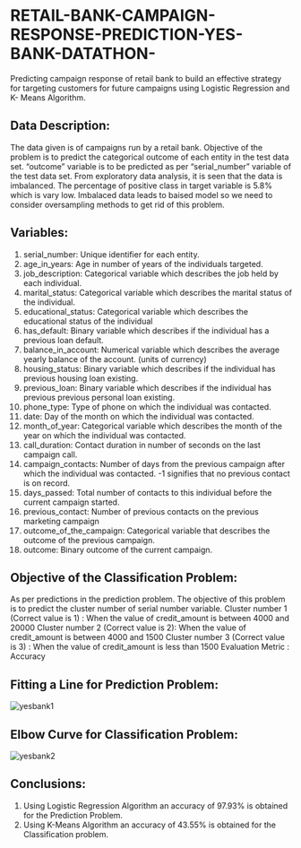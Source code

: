 # RETAIL-BANK-CAMPAIGN-RESPONSE-PREDICTION-YES-BANK-DATATHON-
Predicting campaign response of retail bank to build an effective strategy for targeting customers for future campaigns using Logistic Regression and K- Means Algorithm.

## Data Description:
The data given is of campaigns run by a retail bank. Objective of the problem is to predict the categorical outcome of each entity in the test data set. “outcome” variable is to be predicted as per “serial_number” variable of the test data set. From exploratory data analysis, it is seen that the data is imbalanced. The percentage of positive class in target variable is 5.8% which is vary low. Imbalaced data leads to baised model so we need to consider oversampling methods to get rid of this problem.

## Variables:
1)  serial_number: Unique identifier for each entity.
2)  age_in_years: Age in number of years of the individuals targeted.
3)  job_description: Categorical variable which describes the job held by each individual.
4)  marital_status: Categorical variable which describes the marital status of the individual.
5)  educational_status: Categorical variable which describes the educational status of the individual
6)  has_default: Binary variable which describes if the individual has a previous loan default.
7)  balance_in_account: Numerical variable which describes the average yearly balance of the account. (units of currency)
8)  housing_status: Binary variable which describes if the individual has previous housing loan existing.
9)  previous_loan: Binary variable which describes if the individual has previous previous personal loan existing.
10) phone_type: Type of phone on which the individual was contacted.
11) date: Day of the month on which the individual was contacted.
12) month_of_year: Categorical variable which describes the month of the year on which the individual was contacted.
13) call_duration: Contact duration in number of seconds on the last campaign call.
14) campaign_contacts: Number of days from the previous campaign after which the individual was contacted. -1 signifies that no previous       contact is on record.
15) days_passed: Total number of contacts to this individual before the current campaign started.
16) previous_contact: Number of previous contacts on the previous marketing campaign
17) outcome_of_the_campaign: Categorical variable that describes the outcome of the previous campaign.
18) outcome: Binary outcome of the current campaign.

## Objective of the Classification Problem:
As per predictions in the prediction problem. The objective of this problem is to predict the cluster number of serial number variable. 
Cluster number 1 (Correct value is 1) : When the value of credit_amount is between 4000 and 20000 
Cluster number 2 (Correct value is 2): When the value of credit_amount is between 4000 and 1500 
Cluster number 3 (Correct value is 3) : When the value of credit_amount is less than 1500
Evaluation Metric : Accuracy


## Fitting a Line for Prediction Problem:
![yesbank1](https://user-images.githubusercontent.com/44108439/51101043-f28d7680-17fe-11e9-87b4-4aa9c22441cf.png)

## Elbow Curve for Classification Problem:
![yesbank2](https://user-images.githubusercontent.com/44108439/51101223-c6bec080-17ff-11e9-86fe-17aec8ff72ce.png)

## Conclusions:
1) Using Logistic Regression Algorithm an accuracy of 97.93% is obtained for the Prediction Problem.
2) Using K-Means Algorithm an accuracy of 43.55% is obtained for the Classification problem.
